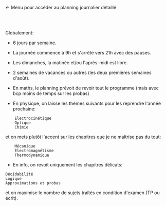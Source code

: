 

<- Menu pour accéder au planning journalier détaillé

<br>
<br>


Globalement:

- 6 jours par semaine.

- La journée commence à 9h et s'arrête vers 21h avec des pauses.

- Les dimanches, la matinée et/ou l'après-midi est libre.

- 2 semaines de vacances ou autres (les deux premières semaines d'août).

- En maths, le planning prévoit de revoir tout le programme (mais avec bcp moins de temps sur les probas)

- En physique, on laisse les thèmes suivants pour les reprendre l'année prochaine:

```
    Electrocinétique
    Optique
    Chimie
```

et on mets plutôt l'accent sur les chapitres que je ne maîtrise pas du tout:

```
    Mécanique
    Électromagnétisme
    Thermodynamique
```

- En info, on revoit uniquement les chapitres délicats:

```
Décidabilité
Logique
Approximations et probas
```
et on maximise le nombre de sujets traîtés en condition d'examen (TP ou écrit).
